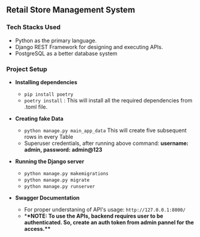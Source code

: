 ## Retail Store Management System

### Tech Stacks Used

- Python as the primary language.
- Django REST Framework for designing and executing APIs.
- PostgreSQL as a better database system

### Project Setup

- **Installing dependencies**

  - `pip install poetry`
  - `poetry install` : This will install all the required dependencies from .toml file.

- **Creating fake Data**

  - `python manage.py main_app_data` This will create five subsequent rows in every Table
  - Superuser credentials, after running above command: ****username: admin, password: admin@123****

- **Running the Django server**

  - `python manage.py makemigrations`
  - `python manage.py migrate`
  - `python manage.py runserver`

- **Swagger Documentation**
  - For proper understaning of API's usage: `http://127.0.0.1:8000/`
  - \***\*NOTE: To use the APIs, backend requires user to be authenticated. So, create an auth token from admin pannel for the access.\*\***
